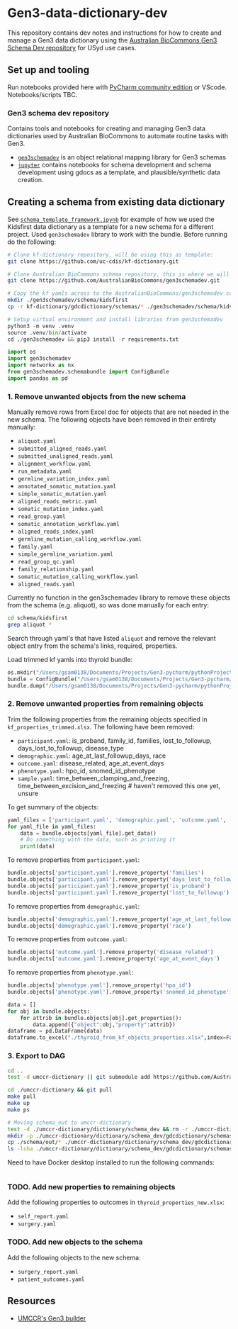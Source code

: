 # Gen3-data-dictionary-dev

This repository contains dev notes and instructions for how to create and manage a Gen3 data dictionary using the [Australian BioCommons Gen3 Schema Dev repository](https://github.com/AustralianBioCommons/gen3schemadev) for USyd use cases.  

## Set up and tooling

Run notebooks provided here with [PyCharm community edition](https://www.jetbrains.com/pycharm/download) or VScode. Notebooks/scripts TBC. 

### Gen3 schema dev repository

Contains tools and notebooks for creating and managing Gen3 data dictionaries used by Australian BioCommons to automate routine tasks with Gen3. 

* [`gen3schemadev`](https://github.com/AustralianBioCommons/gen3schemadev/tree/main/gen3schemadev) is an object relational mapping library for Gen3 schemas
* [`jupyter`](https://github.com/AustralianBioCommons/gen3schemadev/tree/main/jupyter) contains notebooks for schema development and schema development using gdocs as a template, and plausible/synthetic data creation. 

## Creating a schema from existing data dictionary 

See [`schema_template_framework.ipynb`](schema_template_framework.ipynb) for example of how we used the Kidsfirst data dictionary as a template for a new schema for a different project. Used `gen3schemadev` library to work with the bundle. Before running do the following: 

```bash
# Clone kf-dictionary repository, will be using this as template: 
git clone https://github.com/uc-cdis/kf-dictionary.git
```

```bash
# Clone Australian BioCommons schema repository, this is where we will save thyroid schema:
git clone https://github.com/AustralianBioCommons/gen3schemadev.git
```

```bash
# Copy the kf yamls across to the AustralianBioCommons/gen3schemadev codebase: 
mkdir ./gen3schemadev/schema/kidsfirst
cp -r kf-dictionary/gdcdictionary/schemas/* ./gen3schemadev/schema/kidsfirst
```

```python
# Setup virtual environment and install libraries from gen3schemadev 
python3 -m venv .venv
source .venv/bin/activate
cd ./gen3schemadev && pip3 install -r requirements.txt 
```

```python
import os
import gen3schemadev
import networkx as nx
from gen3schemadev.schemabundle import ConfigBundle
import pandas as pd
```

### 1. Remove unwanted objects from the new schema

Manually remove rows from Excel doc for objects that are not needed in the new schema. The following objects have been removed in their entirety manually:  

* `aliquot.yaml`
* `submitted_aligned_reads.yaml`
* `submitted_unaligned_reads.yaml`
* `alignment_workflow.yaml`
* `run_metadata.yaml`
* `germline_variation_index.yaml`
* `annotated_somatic_mutation.yaml`
* `simple_somatic_mutation.yaml`
* `aligned_reads_metric.yaml`
* `somatic_mutation_index.yaml`
* `read_group.yaml`
* `somatic_annotation_workflow.yaml`
* `aligned_reads_index.yaml`
* `germline_mutation_calling_workflow.yaml`
* `family.yaml`
* `simple_germline_variation.yaml`
* `read_group_qc.yaml`
* `family_relationship.yaml`
* `somatic_mutation_calling_workflow.yaml`
* `aligned_reads.yaml`

Currently no function in the gen3schemadev library to remove these objects from the schema (e.g. aliquot), so was done manually for each entry: 

```bash
cd schema/kidsfirst
grep aliquot * 
```

Search through yaml's that have listed `aliquot` and remove the relevant object entry from the schema's links, required, properties. 

Load trimmed kf yamls into thyroid bundle: 

```python
os.mkdir("/Users/gsam0138/Documents/Projects/Gen3-pycharm/pythonProject/gen3schemadev/schema/thyroid")
bundle = ConfigBundle("/Users/gsam0138/Documents/Projects/Gen3-pycharm/pythonProject/gen3schemadev/schema/kidsfirst")
bundle.dump("/Users/gsam0138/Documents/Projects/Gen3-pycharm/pythonProject/gen3schemadev/schema/out") # Don't override your original files
```

### 2. Remove unwanted properties from remaining objects

Trim the following properties from the remaining objects specified in `kf_properties_trimmed.xlsx`. The following have been removed: 

* `participant.yaml`: is_proband, family_id, families, lost_to_followup, days_lost_to_followup, disease_type
* `demographic.yaml`: age_at_last_followup_days, race
* `outcome.yaml`: disease_related, age_at_event_days
* `phenotype.yaml`: hpo_id, snomed_id_phenotype
* `sample.yaml`: time_between_clamping_and_freezing, time_between_excision_and_freezing # haven't removed this one yet, unsure

To get summary of the objects: 

```python
yaml_files = ['participant.yaml', 'demographic.yaml', 'outcome.yaml', 'phenotype.yaml', 'sample.yaml']
for yaml_file in yaml_files:
    data = bundle.objects[yaml_file].get_data()
    # Do something with the data, such as printing it
    print(data)
```

To remove properties from `participant.yaml`:

```python
bundle.objects['participant.yaml'].remove_property('families')
bundle.objects['participant.yaml'].remove_property('days_lost_to_followup')
bundle.objects['participant.yaml'].remove_property('is_proband')
bundle.objects['participant.yaml'].remove_property('lost_to_followup')
```

To remove properties from `demographic.yaml`:

```python
bundle.objects['demographic.yaml'].remove_property('age_at_last_followup_days')
bundle.objects['demographic.yaml'].remove_property('race')
```

To remove properties from `outcome.yaml`:

```python
bundle.objects['outcome.yaml'].remove_property('disease_related')
bundle.objects['outcome.yaml'].remove_property('age_at_event_days')
```

To remove properties from `phenotype.yaml`:

```python
bundle.objects['phenotype.yaml'].remove_property('hpo_id')
bundle.objects['phenotype.yaml'].remove_property('snomed_id_phenotype')
```

```python
data = []
for obj in bundle.objects:
    for attrib in bundle.objects[obj].get_properties():
        data.append({"object":obj,"property":attrib})
dataframe = pd.DataFrame(data)
dataframe.to_excel("./thyroid_from_kf_objects_properties.xlsx",index=False)
```

### 3. Export to DAG 

```bash
cd .. 
test -d umccr-dictionary || git submodule add https://github.com/AustralianBioCommons/umccr-dictionary.git umccr-dictionary
```

```bash
cd ./umccr-dictionary && git pull
make pull
make up
make ps
```

```bash
# Moving schema_out to umccr-dictionary
test -d ./umccr-dictionary/dictionary/schema_dev && rm -r ./umccr-dictionary/dictionary/schema_dev
mkdir -p ./umccr-dictionary/dictionary/schema_dev/gdcdictionary/schemas
cp ./schema/out/* ./umccr-dictionary/dictionary/schema_dev/gdcdictionary/schemas/
ls -lsha ./umccr-dictionary/dictionary/schema_dev/gdcdictionary/schemas/
```

Need to have Docker desktop installed to run the following commands: 

```bash 

```

### TODO. Add new properties to remaining objects

Add the following properties to outcomes in `thyroid_properties_new.xlsx`: 

* `self_report.yaml`
*  `surgery.yaml`

### TODO. Add new objects to the schema

Add the following objects to the new schema: 

* `surgery_report.yaml`
* `patient_outcomes.yaml` 

## Resources 

* [UMCCR's Gen3 builder](https://australianbiocommons.github.io/umccr-dictionary/)